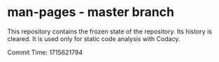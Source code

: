 # man-pages - master branch

This repository contains the frozen state of the repository.
Its history is cleared. It is used only for static code
analysis with Codacy.

Commit Time: 1715621794